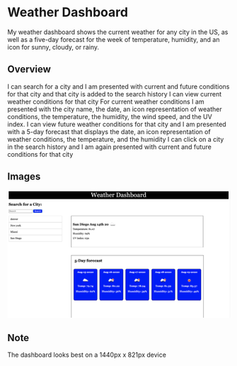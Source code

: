 # Weather Dashboard

My weather dashboard shows the current weather for any city in the US, as well as a five-day forecast for the week of temperature, humidity, and an icon for sunny, cloudy, or rainy. 

## Overview


I can search for a city and I am presented with current and future conditions for that city and that city is added to the search history
I can view current weather conditions for that city
For current weather conditions I am presented with the city name, the date, an icon representation of weather conditions, the temperature, the humidity, the wind speed, and the UV index.
I can view future weather conditions for that city and I am presented with a 5-day forecast that displays the date, an icon representation of weather conditions, the temperature, and the humidity
I can click on a city in the search history and I am again presented with current and future conditions for that city



## Images

<img src="weatherdashboard.png" alt="weatherdashboard">

## Note

The dashboard looks best on a 1440px x 821px device
